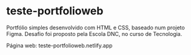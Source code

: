 # teste-portfolioweb
Portfólio simples desenvolvido com HTML e CSS, baseado num projeto Figma. Desafio foi proposto pela Escola DNC, no curso de Tecnologia. 

Página web: teste-portfolioweb.netlify.app
